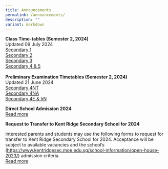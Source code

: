 ```yaml
---
title: Announcements
permalink: /announcements/
description: ""
variant: markdown
---
```

**Class Time-tables (Semester 2, 2024)** <br>
Updated 09 July 2024 <br>
[Secondary 1](/files/2024_Sem_2_Class_Timetable_Sec_1_2_July.pdf)<br>
[Secondary 2](/files/2024_Sem_2_Class_Timetable_Sec_2_2_July.pdf)<br>
[Secondary 3](/files/2024_Sem_2_Class_Timetable_Sec_3_3_July.pdf)<br>
[Secondary 4 &amp; 5](/files/2024_Sem_2_Class_Timetable_Sec_45_2_July.pdf)
<br>
<br>
**Preliminary Examination Timetables (Semester 2, 2024)**<br>
Updated 21 June 2024 <br>
[Secondary 4NT](/files/Sec_4N_T__Prelim_Timetable_21_Jun.pdf)<br>
[Secondary 4NA](/files/Sec_4N_A__Prelim_Timetable_21_Jun.pdf)<br>
[Secondary 4E &amp; 5N](/files/Sec_4E_5N_Prelim_Timetable.pdf)<br>

**Direct School Admission 2024**<br>
 [Read more](https://kentridgesec.moe.edu.sg/school-information/direct-school-admission-2024/)

**Request to Transfer to Kent Ridge Secondary School for 2024**

Interested parents and students may use the following forms to request for transfer to Kent Ridge Secondary School for 2024. 
Acceptance will be subject to available vacancies and the school’s (https://www.kentridgesec.moe.edu.sg/school-information/open-house-2023/) admission criteria. <br> [Read more](https://kentridgesec.moe.edu.sg/school-information/transfer-in/)